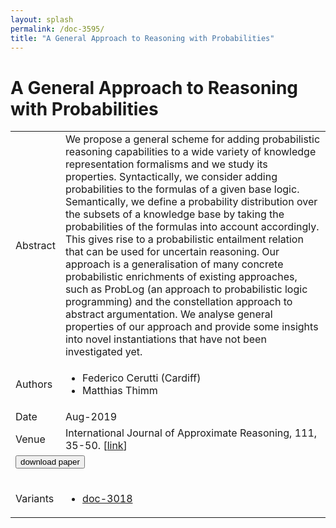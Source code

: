 ```yaml
---
layout: splash
permalink: /doc-3595/
title: "A General Approach to Reasoning with Probabilities"
---
```


# A General Approach to Reasoning with Probabilities

<table>
    <tbody>
    <tr>
        <td>Abstract</td>
        <td>We propose a general scheme for adding probabilistic reasoning capabilities to a wide variety of knowledge representation formalisms and we study its properties. Syntactically, we consider adding probabilities to the formulas of a given base logic. Semantically, we define a probability distribution over the subsets of a knowledge base by taking the probabilities of the formulas into account accordingly. This gives rise to a probabilistic entailment relation that can be used for uncertain reasoning. Our approach is a generalisation of many concrete probabilistic enrichments of existing approaches, such as ProbLog (an approach to probabilistic logic programming) and the constellation approach to abstract argumentation. We analyse general properties of our approach and provide some insights into novel instantiations that have not been investigated yet.</td>
    </tr>
    <tr>
        <td>Authors</td>
        <td>
            <ul>
                <li>Federico Cerutti (Cardiff)</li>
                <li>Matthias Thimm</li>
            </ul>
        </td>
    </tr>
    <tr>
        <td>Date</td>
        <td>Aug-2019</td>
    </tr>
    <tr>
        <td>Venue</td>
        <td>International Journal of Approximate Reasoning, 111, 35-50. [<a href="https://www.sciencedirect.com/science/article/abs/pii/S0888613X18305681?via%3Dihub">link</a>]</td>
    </tr>
        <tr>
            <td colspan="2">
                <form method="get" action="https://www.sciencedirect.com/science/article/abs/pii/S0888613X18305681?via%3Dihub">
                    <button type="submit">download paper</button>
                </form>
            </td>
        </tr>
        <tr>
            <td>Variants</td>
            <td>
                <ul>
                    <li><a href="\doc-3018\">doc-3018</a></li>
                </ul>
            </td>
        </tr>
    </tbody>
</table>
